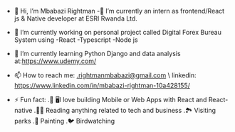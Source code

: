 - 👋 Hi, I’m Mbabazi Rightman 
-🏢 I’m currently an intern as frontend/React js & Native developer at ESRI Rwanda Ltd.  
- 🔭 I’m currently working on personal project called Digital Forex Bureau System using -React -Typescript -Node js
- 🌱 I’m currently learning Python Django and data analysis at:https://www.udemy.com/
- 📫 How to reach me: .rightmanmbabazi@gmail.com \  linkedin: https://www.linkedin.com/in/mbabazi-rightman-10a428155/                                       

- ⚡ Fun fact:
     .📱 🖥️I love building Mobile or Web Apps with React and React-native
     .🧑‍💻 Reading anything related to tech and business
     .🏞️ Visiting parks
     .🎨 Painting
     .🐦 Birdwatching
     

<!---
Mbabazi-Rightman22/Mbabazi-Rightman22 is a ✨ special ✨ repository because its `README.md` (this file) appears on your GitHub profile.
You can click the Preview link to take a look at your changes.
--->
